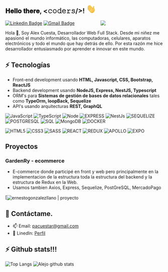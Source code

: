 <h2> 𝐇𝐞𝐥𝐥𝐨 𝐭𝐡𝐞𝐫𝐞, <𝚌𝚘𝚍𝚎𝚛𝚜/>! <img src="https://raw.githubusercontent.com/ABSphreak/ABSphreak/master/gifs/Hi.gif" width="30px"></h2>

<img align='right' src='https://user-images.githubusercontent.com/5713670/87202985-820dcb80-c2b6-11ea-9f56-7ec461c497c3.gif' width='200"'>

 [![Linkedin Badge](https://img.shields.io/badge/-pacuestar-blue?style=flat-square&logo=Linkedin&logoColor=white&link=https://www.linkedin.com/in/pacuestar/)](https://www.linkedin.com/in/pacuestar/) 
[![Gmail Badge](https://img.shields.io/badge/-pacuestar@gmail.com-c14438?style=flat-square&logo=Gmail&logoColor=white&link=mailto:pacuestar@gmail.com)](mailto:pacuestar@gmail.com)

Hola 👋, Soy Alex Cuesta, Desarrollador Web Full Stack.
Desde mi niñez me apasionó el mundo informático, las computadoras, celulares, aparatos electrónicos y todo el mundo que hay detrás de ello. Por esta razón me hice desarrollador entusiasmado por aprender e innovar en este mundo.


## ⚡ Tecnologías
- Front-end development usando **HTML, Javascript, CSS, Bootstrap, ReactJS**
- Backend development usando **NodeJS, Express, NestJS, Typescript**
- ORM's para **Sistemas de gestión de bases de datos relacionales** tales como **TypeOrm, loopBack, Sequelize**
- API's usando arquitecturas **REST, GraphQL**

![JavaScript](https://img.shields.io/badge/-JavaScript-000000?style=flat&logo=javascript)
![TypeScript](https://img.shields.io/badge/-typescript-000000?style=flat&logo=typescript)
![Node](https://img.shields.io/badge/-Node-000000?style=flat&logo=node.js)
![EXPRESS](https://img.shields.io/badge/-express-000000?style=flat&logo=express)
![NestJs](https://img.shields.io/badge/-NestJs-000000?style=flat&logo=nestjs)
![SEQUELIZE](https://img.shields.io/badge/-sequelize-000000?style=flat&logo=sequelize) 
![POSTGRESQL](https://img.shields.io/badge/-POSGRESQL-000000?style=flat&logo=postgresql)
![SQL](https://img.shields.io/badge/-SQL-000000?style=flat&logo=mysql)
![MongoDB](https://img.shields.io/badge/-mongodb-000000?style=flat&logo=mongodb) 
![DOCKER](https://img.shields.io/badge/-docker-000000?style=flat&logo=docker)   <br />

![HTML5](https://img.shields.io/badge/-HTML5-000000?style=flat&logo=html5)
![CSS3](https://img.shields.io/badge/-CSS-000000?style=flat&logo=css3)
![SASS](https://img.shields.io/badge/-SASS-000000?style=flat&logo=sass)
![REACT](https://img.shields.io/badge/-REACT-000000?style=flat&logo=react)
![REDUX](https://img.shields.io/badge/-REDUX-000000?style=flat&logo=redux)
![APOLLO](https://img.shields.io/badge/-apollo-000000?style=flat&logo=apollo-graphql) 
![EXPO](https://img.shields.io/badge/-expo-000000?style=flat&logo=expo)

## Proyectos

 ### GardenRy - ecommerce
 - E-commerce donde participé en front y web pero principalmente en la implementacion de la estructura toda la estructura del backend y la estructura de Redux en la Web.
 - Usamos tambien Axios, Express, Sequelize, PostGreSQL, MercadoPago

[<img align="center" alt="ernestogonzalezllano | proyecto" src="https://media1.giphy.com/media/6f0lFqDbigThyTUX3O/giphy.gif" />

## 💬 Contáctame.
- 📫 Email: pacuestar@gmail.com
- 🔔 LinedIn: [Perfil](https://www.linkedin.com/in/pacuestar/)

## ⚡ Github stats!!! 
![Top Langs](https://github-readme-stats.vercel.app/api/top-langs/?username=aredex)
![Alejo github stats](https://github-readme-stats.vercel.app/api?username=aredex)
